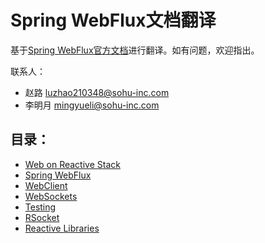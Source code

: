 Spring WebFlux文档翻译
=========

基于[Spring WebFlux官方文档](https://docs.spring.io/spring-framework/docs/current/reference/html/web-reactive.html)进行翻译。如有问题，欢迎指出。

联系人：
 - 赵路 <luzhao210348@sohu-inc.com>
 - 李明月 <mingyueli@sohu-inc.com>

目录：
----

 - [Web on Reactive Stack](src/docs/markdowndoc/cn/web/0.Web%20on%20Reactive%20Stack.md)
 - [Spring WebFlux](src/docs/markdowndoc/cn/web/1.Spring%20WebFlux.md)
 - [WebClient](src/docs/markdowndoc/cn/web/2.WebClient.md)
 - [WebSockets](src/docs/markdowndoc/cn/web/3.WebSockets.md)
 - [Testing](src/docs/markdowndoc/cn/web/4.Testing.md)
 - [RSocket](src/docs/markdowndoc/cn/web/5.RSocket.md)
 - [Reactive Libraries](src/docs/markdowndoc/cn/web/6.Reactive%20Libraries.md)
